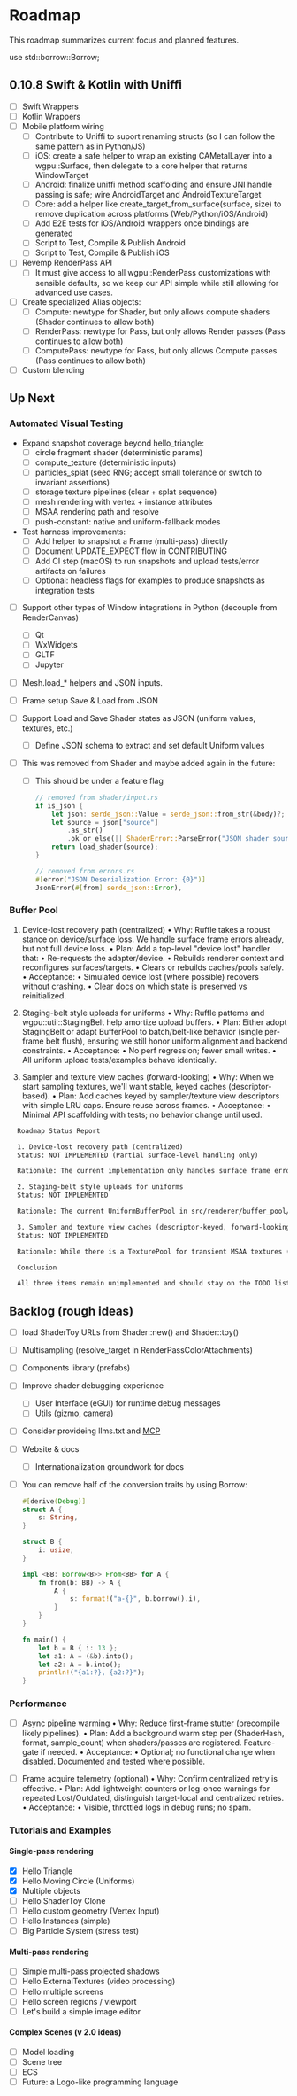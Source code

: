 # Roadmap

This roadmap summarizes current focus and planned features.

use std::borrow::Borrow;

## 0.10.8 Swift & Kotlin with Uniffi

- [ ] Swift Wrappers
- [ ] Kotlin Wrappers
- [ ] Mobile platform wiring
  - [ ] Contribute to Uniffi to suport renaming structs (so I can follow the same pattern as in Python/JS)
  - [ ] iOS: create a safe helper to wrap an existing CAMetalLayer into a wgpu::Surface, then delegate to a core helper that returns WindowTarget
  - [ ] Android: finalize uniffi method scaffolding and ensure JNI handle passing is safe; wire AndroidTarget and AndroidTextureTarget
  - [ ] Core: add a helper like create_target_from_surface(surface, size) to remove duplication across platforms (Web/Python/iOS/Android)
  - [ ] Add E2E tests for iOS/Android wrappers once bindings are generated
  - [ ] Script to Test, Compile & Publish Android
  - [ ] Script to Test, Compile & Publish iOS
- [ ] Revemp RenderPass API
  - [ ] It must give access to all wgpu::RenderPass customizations with sensible defaults, so we keep our API simple while still allowing for advanced use cases.
- [ ] Create specialized Alias objects:
  - [ ] Compute: newtype for Shader, but only allows compute shaders (Shader continues to allow both)
  - [ ] RenderPass: newtype for Pass, but only allows Render passes (Pass continues to allow both)
  - [ ] ComputePass: newtype for Pass, but only allows Compute passes (Pass continues to allow both)
- [ ] Custom blending

## Up Next

### Automated Visual Testing

- Expand snapshot coverage beyond hello_triangle:
  - [ ] circle fragment shader (deterministic params)
  - [ ] compute_texture (deterministic inputs)
  - [ ] particles_splat (seed RNG; accept small tolerance or switch to invariant assertions)
  - [ ] storage texture pipelines (clear + splat sequence)
  - [ ] mesh rendering with vertex + instance attributes
  - [ ] MSAA rendering path and resolve
  - [ ] push-constant: native and uniform-fallback modes
- Test harness improvements:
  - [ ] Add helper to snapshot a Frame (multi-pass) directly
  - [ ] Document UPDATE_EXPECT flow in CONTRIBUTING
  - [ ] Add CI step (macOS) to run snapshots and upload tests/error artifacts on failures
  - [ ] Optional: headless flags for examples to produce snapshots as integration tests

- [ ] Support other types of Window integrations in Python (decouple from RenderCanvas)
  - [ ] Qt
  - [ ] WxWidgets
  - [ ] GLTF
  - [ ] Jupyter

- [ ] Mesh.load_* helpers and JSON inputs.

- [ ] Frame setup Save & Load from JSON
- [ ] Support Load and Save Shader states as JSON (uniform values, textures, etc.)
  - [ ] Define JSON schema to extract and set default Uniform values

- [ ] This was removed from Shader and maybe added again in the future:
  - [ ] This should be under a feature flag
    ```rust
    // removed from shader/input.rs
    if is_json {
        let json: serde_json::Value = serde_json::from_str(&body)?;
        let source = json["source"]
            .as_str()
            .ok_or_else(|| ShaderError::ParseError("JSON shader source not found".into()))?;
        return load_shader(source);
    }

    // removed from errors.rs
    #[error("JSON Deserialization Error: {0}")]
    JsonError(#[from] serde_json::Error),
    ```

### Buffer Pool

1. Device-lost recovery path (centralized)
  •  Why: Ruffle takes a robust stance on device/surface loss. We handle surface frame errors already, but not full device loss.
  •  Plan: Add a top-level "device lost" handler that:
  •  Re-requests the adapter/device.
  •  Rebuilds renderer context and reconfigures surfaces/targets.
  •  Clears or rebuilds caches/pools safely.
  •  Acceptance:
  •  Simulated device lost (where possible) recovers without crashing.
  •  Clear docs on which state is preserved vs reinitialized.

1. Staging-belt style uploads for uniforms
  •  Why: Ruffle patterns and wgpu::util::StagingBelt help amortize upload buffers.
  •  Plan: Either adopt StagingBelt or adapt BufferPool to batch/belt-like behavior (single per-frame belt flush), ensuring we still honor uniform alignment and backend constraints.
  •  Acceptance:
    •  No perf regression; fewer small writes.
    •  All uniform upload tests/examples behave identically.

1. Sampler and texture view caches (forward-looking)
  •  Why: When we start sampling textures, we'll want stable, keyed caches (descriptor-based).
  •  Plan: Add caches keyed by sampler/texture view descriptors with simple LRU caps. Ensure reuse across frames.
  •  Acceptance:
    •  Minimal API scaffolding with tests; no behavior change until used.

  ```txt
    Roadmap Status Report

    1. Device-lost recovery path (centralized)
    Status: NOT IMPLEMENTED (Partial surface-level handling only)

    Rationale: The current implementation only handles surface frame errors (Lost/Outdated) with retry logic in src/target/window.rs:56-86 and src/renderer/mod.rs:486-501. There is no centralized device-lost recovery mechanism. The request_device function in src/renderer/platform/all.rs:47-49 only sets up error logging via device.on_uncaptured_error, but doesn't implement re-requesting the adapter/device or rebuilding the RenderContext. The surface-level retry is not the same as full device loss recovery.

    2. Staging-belt style uploads for uniforms  
    Status: NOT IMPLEMENTED

    Rationale: The current UniformBufferPool in src/renderer/buffer_pool/uniform.rs:104-172 uses individual queue.write_buffer calls for each upload. No wgpu::util::StagingBelt is present in the codebase (confirmed by grep search), and there's no belt-like batching mechanism that would flush uploads in a single operation per frame. Each uniform upload triggers an immediate write.

    3. Sampler and texture view caches (descriptor-keyed, forward-looking)
    Status: NOT IMPLEMENTED

    Rationale: While there is a TexturePool for transient MSAA textures (src/renderer/texture_pool.rs), there are no descriptor-keyed caches for samplers or texture views. Samplers are created on-demand in src/texture/sampler.rs:35 and texture views are created fresh each time in src/texture/mod.rs:464-467 using default descriptors. The existing texture pool serves a different purpose (temporary render attachments) and doesn't cache samplers/views for reuse across frames.

    Conclusion

    All three items remain unimplemented and should stay on the TODO list. The repository has good surface-level error handling and existing pooling infrastructure, but lacks the specific centralized device recovery, staging belt uploads, and descriptor-based caching that these roadmap items call for.
  ```

## Backlog (rough ideas)

- [ ] load ShaderToy URLs from Shader::new() and Shader::toy()

- [ ] Multisampling (resolve_target in RenderPassColorAttachments)

- [ ] Components library (prefabs)

- [ ] Improve shader debugging experience
  - [ ] User Interface (eGUI) for runtime debug messages
  - [ ] Utils (gizmo, camera)

- [ ] Consider provideing llms.txt and [MCP](https://modelcontextprotocol.io/introduction)

- [ ] Website & docs
  - [ ] Internationalization groundwork for docs

- [ ] You can remove half of the conversion traits by using Borrow:
    ```rust
    #[derive(Debug)]
    struct A {
        s: String,
    }

    struct B {
        i: usize,
    }

    impl <BB: Borrow<B>> From<BB> for A {
        fn from(b: BB) -> A {
            A {
                s: format!("a-{}", b.borrow().i),
            }
        }
    }

    fn main() {
        let b = B { i: 13 };
        let a1: A = (&b).into();
        let a2: A = b.into();
        println!("{a1:?}, {a2:?}");
    }
    ```

### Performance

- [ ] Async pipeline warming
  •  Why: Reduce first-frame stutter (precompile likely pipelines).
  •  Plan: Add a background warm step per (ShaderHash, format, sample_count) when shaders/passes are registered. Feature-gate if needed.
  •  Acceptance:
    •  Optional; no functional change when disabled. Documented and tested where possible.

- [ ] Frame acquire telemetry (optional)
  •  Why: Confirm centralized retry is effective.
  •  Plan: Add lightweight counters or log-once warnings for repeated Lost/Outdated, distinguish target-local and centralized retries.
  •  Acceptance:
    •  Visible, throttled logs in debug runs; no spam.

### Tutorials and Examples

#### Single-pass rendering

- [x] Hello Triangle
- [x] Hello Moving Circle (Uniforms)
- [x] Multiple objects
- [ ] Hello ShaderToy Clone
- [ ] Hello custom geometry (Vertex Input)
- [ ] Hello Instances (simple)
- [ ] Big Particle System (stress test)

#### Multi-pass rendering

- [ ] Simple multi-pass projected shadows
- [ ] Hello ExternalTextures (video processing)
- [ ] Hello multiple screens
- [ ] Hello screen regions / viewport
- [ ] Let's build a simple image editor

#### Complex Scenes (v 2.0 ideas)

- [ ] Model loading
- [ ] Scene tree
- [ ] ECS
- [ ] Future: a Logo-like programming language
